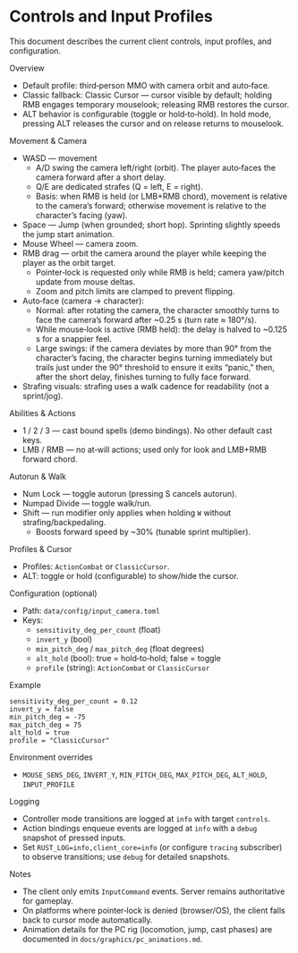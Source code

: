 # Controls and Input Profiles

This document describes the current client controls, input profiles, and configuration.

Overview
- Default profile: third‑person MMO with camera orbit and auto‑face.
- Classic fallback: Classic Cursor — cursor visible by default; holding RMB engages temporary mouselook; releasing RMB restores the cursor.
- ALT behavior is configurable (toggle or hold‑to‑hold). In hold mode, pressing ALT releases the cursor and on release returns to mouselook.

Movement & Camera
- WASD — movement
  - A/D swing the camera left/right (orbit). The player auto‑faces the camera forward after a short delay.
  - Q/E are dedicated strafes (Q = left, E = right).
  - Basis: when RMB is held (or LMB+RMB chord), movement is relative to the camera’s forward; otherwise movement is relative to the character’s facing (yaw).
- Space — Jump (when grounded; short hop). Sprinting slightly speeds the jump start animation.
- Mouse Wheel — camera zoom.
- RMB drag — orbit the camera around the player while keeping the player as the orbit target.
  - Pointer‑lock is requested only while RMB is held; camera yaw/pitch update from mouse deltas.
  - Zoom and pitch limits are clamped to prevent flipping.
- Auto‑face (camera → character):
  - Normal: after rotating the camera, the character smoothly turns to face the camera’s forward after ~0.25 s (turn rate ≈ 180°/s).
  - While mouse‑look is active (RMB held): the delay is halved to ~0.125 s for a snappier feel.
  - Large swings: if the camera deviates by more than 90° from the character’s facing, the character begins turning immediately but trails just under the 90° threshold to ensure it exits “panic,” then, after the short delay, finishes turning to fully face forward.
- Strafing visuals: strafing uses a walk cadence for readability (not a sprint/jog).

Abilities & Actions
- 1 / 2 / 3 — cast bound spells (demo bindings). No other default cast keys.
- LMB / RMB — no at‑will actions; used only for look and LMB+RMB forward chord.

Autorun & Walk
- Num Lock — toggle autorun (pressing S cancels autorun).
- Numpad Divide — toggle walk/run.
- Shift — run modifier only applies when holding `W` without strafing/backpedaling.
  - Boosts forward speed by ~30% (tunable sprint multiplier).

Profiles & Cursor
- Profiles: `ActionCombat` or `ClassicCursor`.
- ALT: toggle or hold (configurable) to show/hide the cursor.

Configuration (optional)
- Path: `data/config/input_camera.toml`
- Keys:
  - `sensitivity_deg_per_count` (float)
  - `invert_y` (bool)
  - `min_pitch_deg` / `max_pitch_deg` (float degrees)
  - `alt_hold` (bool): true = hold‑to‑hold; false = toggle
  - `profile` (string): `ActionCombat` or `ClassicCursor`

Example
```
sensitivity_deg_per_count = 0.12
invert_y = false
min_pitch_deg = -75
max_pitch_deg = 75
alt_hold = true
profile = "ClassicCursor"
```

Environment overrides
- `MOUSE_SENS_DEG`, `INVERT_Y`, `MIN_PITCH_DEG`, `MAX_PITCH_DEG`, `ALT_HOLD`, `INPUT_PROFILE`

Logging
- Controller mode transitions are logged at `info` with target `controls`.
- Action bindings enqueue events are logged at `info` with a `debug` snapshot of pressed inputs.
- Set `RUST_LOG=info,client_core=info` (or configure `tracing` subscriber) to observe transitions; use `debug` for detailed snapshots.

Notes
- The client only emits `InputCommand` events. Server remains authoritative for gameplay.
- On platforms where pointer‑lock is denied (browser/OS), the client falls back to cursor mode automatically.
- Animation details for the PC rig (locomotion, jump, cast phases) are documented in `docs/graphics/pc_animations.md`.

